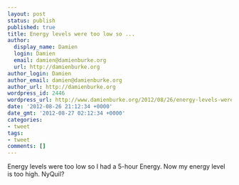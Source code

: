 ```yaml
---
layout: post
status: publish
published: true
title: Energy levels were too low so ...
author:
  display_name: Damien
  login: Damien
  email: damien@damienburke.org
  url: http://damienburke.org
author_login: Damien
author_email: damien@damienburke.org
author_url: http://damienburke.org
wordpress_id: 2446
wordpress_url: http://www.damienburke.org/2012/08/26/energy-levels-were-too-low-so/
date: '2012-08-26 21:12:34 +0000'
date_gmt: '2012-08-27 02:12:34 +0000'
categories:
- tweet
tags:
- tweet
comments: []
---
```

<p>Energy levels were too low so I had a 5-hour Energy. Now my energy level is too high. NyQuil?</p>
